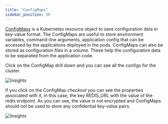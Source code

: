 ```yaml
---
title: "ConfigMaps"
sidebar_position: 30
---
```


[ConfigMaps](https://kubernetes.io/docs/concepts/configuration/configmap/) is a Kubernetes resource object to save configuration data in key-value format. The ConfigMaps are useful to store environment variables, command-line arguments, application config that can be accessed by the applications deployed in the pods. ConfigMaps can also be stored as configuration files in a volume. These help the configuration data to be separated from the application code.

Click on the ConfigMap drill down and you can see all the configs for the cluster.

![Insights](/img/resource-view/config-configMap.jpg)

If you click on the ConfigMap <i>checkout</i> you can see the properties associated with it, in this case, the key REDIS_URL with the value of the redis endpoint. As you can see, the value is not encrypted and ConfigMaps should not be used to store any confidential key-value pairs.

![Insights](/img/resource-view/config-configmap-1.jpg)

